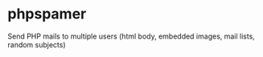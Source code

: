 phpspamer
=========

Send PHP mails to multiple users (html body, embedded images, mail lists, random subjects)
